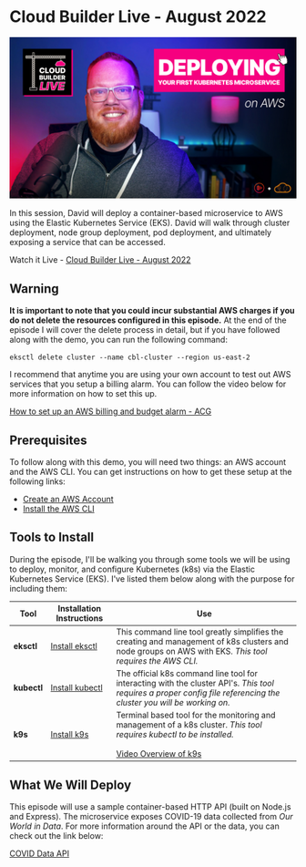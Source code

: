 # Cloud Builder Live - August 2022

![Cloud Builder Live Thumbnail](/images/thumbnail.jpg)

In this session, David will deploy a container-based microservice to AWS using the Elastic Kubernetes Service (EKS). David will walk through cluster deployment, node group deployment, pod deployment, and ultimately exposing a service that can be accessed.

Watch it Live - [Cloud Builder Live - August 2022](https://www.youtube.com/watch?v=Pcj1RCB9ny8)  

## Warning

**It is important to note that you could incur substantial AWS charges if you do not delete the resources configured in this episode.** At the end of the episode I will cover the delete process in detail, but if you have followed along with the demo, you can run the following command:

```
eksctl delete cluster --name cbl-cluster --region us-east-2
```

I recommend that anytime you are using your own account to test out AWS services that you setup a billing alarm.  You can follow the video below for more information on how to set this up.

[How to set up an AWS billing and budget alarm - ACG](https://www.youtube.com/watch?v=2XilJFirnWY)

## Prerequisites

To follow along with this demo, you will need two things: an AWS account and the AWS CLI.  You can get instructions on how to get these setup at the following links:

* [Create an AWS Account](https://aws.amazon.com/premiumsupport/knowledge-center/create-and-activate-aws-account/)
* [Install the AWS CLI](https://docs.aws.amazon.com/cli/latest/userguide/getting-started-install.html)

## Tools to Install

During the episode, I'll be walking you through some tools we will be using to deploy, monitor, and configure Kubernetes (k8s) via the Elastic Kubernetes Service (EKS).  I've listed them below along with the purpose for including them:

| Tool | Installation Instructions | Use |
|-----|-----|-----|
| **eksctl** | [Install eksctl](https://docs.aws.amazon.com/eks/latest/userguide/eksctl.html) | This command line tool greatly simplifies the creating and management of k8s clusters and node groups on AWS with EKS. *This tool requires the AWS CLI.*  |
| **kubectl** | [Install kubectl](https://docs.aws.amazon.com/eks/latest/userguide/install-kubectl.html) | The official k8s command line tool for interacting with the cluster API's. *This tool requires a proper config file referencing the cluster you will be working on.* |
| **k9s** | [Install k9s](https://k9scli.io/topics/install/) | Terminal based tool for the monitoring and management of a k8s cluster. *This tool requires kubectl to be installed.*<br><br>[Video Overview of k9s](https://www.youtube.com/watch?v=jovHiTobzKQ)|

## What We Will Deploy

This episode will use a sample container-based HTTP API (built on Node.js and Express).  The microservice exposes COVID-19 data collected from *Our World in Data*.  For more information around the API or the data, you can check out the link below:

[COVID Data API](https://github.com/davidtucker/covid-data-api-demo)